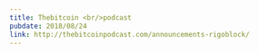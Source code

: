 ```yaml
---
title: Thebitcoin <br/>podcast
pubdate: 2018/08/24
link: http://thebitcoinpodcast.com/announcements-rigoblock/
---
```

